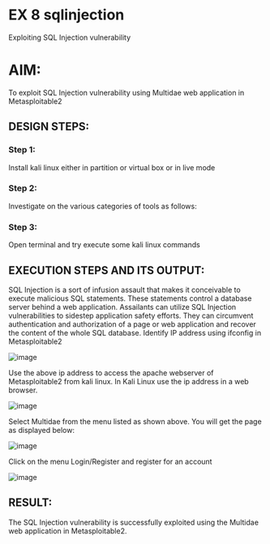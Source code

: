 # EX 8 sqlinjection
Exploiting SQL Injection vulnerability

# AIM:
To exploit SQL Injection vulnerability using Multidae web application in Metasploitable2

## DESIGN STEPS:

### Step 1:

Install kali linux either in partition or virtual box or in live mode


### Step 2:

Investigate on the various categories of tools as follows:

### Step 3:

Open terminal and try execute some kali linux commands

## EXECUTION STEPS AND ITS OUTPUT:
SQL Injection is a sort of infusion assault that makes it conceivable to execute malicious SQL statements. These statements control a database server behind a web application. Assailants can utilize SQL Injection vulnerabilities to sidestep application safety efforts. They can circumvent authentication and authorization of a page or web application and recover the content of the whole SQL database. Identify IP address using ifconfig in Metasploitable2

![image](https://github.com/user-attachments/assets/ec75fee6-b4cf-4638-8693-0ae912e48d0a)

Use the above ip address to access the apache webserver of Metasploitable2 from kali linux. In Kali Linux use the ip address in a web browser.

![image](https://github.com/user-attachments/assets/9401d3f5-5bbc-4c99-b301-fc0c2b2dd87a)

Select Multidae from the menu listed as shown above. You will get the page as displayed below:

![image](https://github.com/user-attachments/assets/80dbdc09-2ce8-493f-8357-0a07997fa3cd)

Click on the menu Login/Register and register for an account

![image](https://github.com/user-attachments/assets/f605db83-58b1-4fb8-a449-248e390beca8)



## RESULT:
The SQL Injection vulnerability is successfully exploited using the Multidae web application in Metasploitable2.
